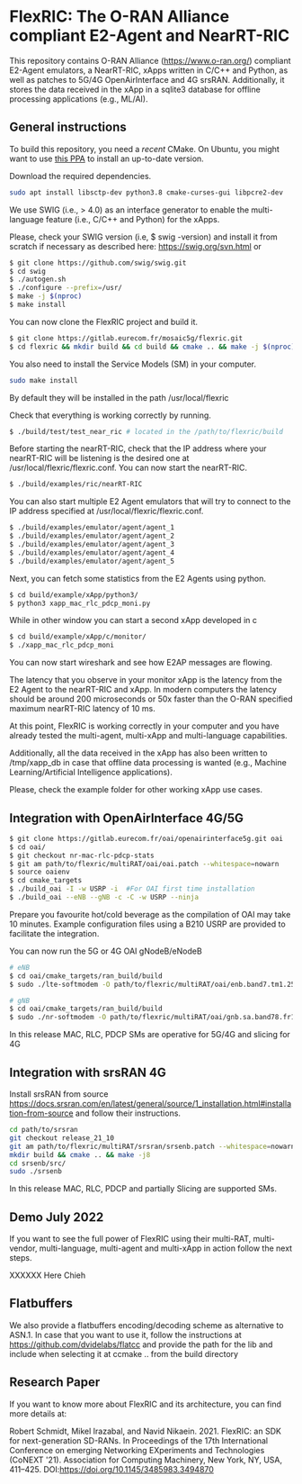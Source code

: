 # FlexRIC: The O-RAN Alliance compliant E2-Agent and NearRT-RIC 

This repository contains O-RAN Alliance (https://www.o-ran.org/) compliant E2-Agent emulators, a NearRT-RIC, xApps written in C/C++ and Python, as well as patches to 5G/4G OpenAirInterface and 4G srsRAN. Additionally, it stores the data received in the xApp in a sqlite3 database for offline processing applications (e.g., ML/AI). 


## General instructions

To build this repository, you need a *recent* CMake. On Ubuntu, you might want
to use [this PPA](https://apt.kitware.com/) to install an up-to-date version.

Download the required dependencies. 

```bash
sudo apt install libsctp-dev python3.8 cmake-curses-gui libpcre2-dev 
```

We use SWIG (i.e., > 4.0) as an interface generator to enable the multi-language feature (i.e., C/C++ and Python) for the xApps.

Please, check your SWIG version (i.e, $ swig -version) and install it from scratch if necessary as described here: https://swig.org/svn.html 
or
```bash
$ git clone https://github.com/swig/swig.git
$ cd swig
$ ./autogen.sh
$ ./configure --prefix=/usr/
$ make -j $(nproc)
$ make install
```

You can now clone the FlexRIC project and build it. 

```bash
$ git clone https://gitlab.eurecom.fr/mosaic5g/flexric.git 
$ cd flexric && mkdir build && cd build && cmake .. && make -j $(nproc)
```

You also need to install the Service Models (SM) in your computer.

```bash
sudo make install
```

By default they will be installed in the path /usr/local/flexric

Check that everything is working correctly by running. 

```bash
$ ./build/test/test_near_ric # located in the /path/to/flexric/build
```

Before starting the nearRT-RIC, check that the IP address where your nearRT-RIC will be listening is the desired one at /usr/local/flexric/flexric.conf. You can now start the nearRT-RIC. 

```bash
$ ./build/examples/ric/nearRT-RIC
```

You can also start multiple E2 Agent emulators that will try to connect to the IP address specified at /usr/local/flexric/flexric.conf.

```bash
$ ./build/examples/emulator/agent/agent_1
$ ./build/examples/emulator/agent/agent_2
$ ./build/examples/emulator/agent/agent_3
$ ./build/examples/emulator/agent/agent_4
$ ./build/examples/emulator/agent/agent_5
```

Next, you can fetch some statistics from the E2 Agents using python. 

```bash
$ cd build/example/xApp/python3/
$ python3 xapp_mac_rlc_pdcp_moni.py
```

While in other window you can start a second xApp developed in c

```bash
$ cd build/example/xApp/c/monitor/
$ ./xapp_mac_rlc_pdcp_moni
```

You can now start wireshark and see how E2AP messages are flowing.

The latency that you observe in your monitor xApp is the latency from the E2 Agent to the nearRT-RIC and xApp. In modern computers the latency should be around 200 microseconds or 50x faster than the O-RAN specified maximum nearRT-RIC latency of 10 ms.

At this point, FlexRIC is working correctly in your computer and you have already tested the multi-agent, multi-xApp and multi-language capabilities. 

Additionally, all the data received in the xApp has also been written to /tmp/xapp_db in case that offline data processing is wanted (e.g., Machine Learning/Artificial Intelligence applications).

Please, check the example folder for other working xApp use cases.

## Integration with OpenAirInterface 4G/5G

```bash
$ git clone https://gitlab.eurecom.fr/oai/openairinterface5g.git oai
$ cd oai/
$ git checkout nr-mac-rlc-pdcp-stats
$ git am path/to/flexric/multiRAT/oai/oai.patch --whitespace=nowarn
$ source oaienv
$ cd cmake_targets
$ ./build_oai -I -w USRP -i  #For OAI first time installation
$ ./build_oai --eNB --gNB -c -C -w USRP --ninja
```

Prepare you favourite hot/cold beverage as the compilation of OAI may take 10 minutes. 
Example configuration files using a B210 USRP are provided to facilitate the integration.

You can now run the 5G or 4G OAI gNodeB/eNodeB
```bash
# eNB
$ cd oai/cmake_targets/ran_build/build
$ sudo ./lte-softmodem -O path/to/flexric/multiRAT/oai/enb.band7.tm1.25PRB.usrpb210.replay.conf

# gNB
$ cd oai/cmake_targets/ran_build/build
$ sudo ./nr-softmodem -O path/to/flexric/multiRAT/oai/gnb.sa.band78.fr1.106PRB.usrpb210.conf --sa -E --continuous-tx
```

In this release MAC, RLC, PDCP SMs are operative for 5G/4G and slicing for 4G 

## Integration with srsRAN 4G

Install srsRAN from source <https://docs.srsran.com/en/latest/general/source/1_installation.html#installation-from-source> and follow their instructions.


```bash
cd path/to/srsran
git checkout release_21_10
git am path/to/flexric/multiRAT/srsran/srsenb.patch --whitespace=nowarn
mkdir build && cmake .. && make -j8 
cd srsenb/src/
sudo ./srsenb
```

In this release MAC, RLC, PDCP and partially Slicing are supported SMs.


## Demo July 2022

If you want to see the full power of FlexRIC using their multi-RAT, multi-vendor, multi-language, multi-agent and multi-xApp in action follow the next steps.


XXXXXX Here Chieh


## Flatbuffers 
We also provide a flatbuffers encoding/decoding scheme as alternative to ASN.1. In case that you want to use it,
follow the instructions at https://github.com/dvidelabs/flatcc and provide the path for the lib and include when
selecting it at ccmake .. from the build directory 

## Research Paper
If you want to know more about FlexRIC and its architecture, you can find more details at:

Robert Schmidt, Mikel Irazabal, and Navid Nikaein. 2021. FlexRIC: an SDK for next-generation SD-RANs. In Proceedings of the 17th International Conference on emerging Networking EXperiments and Technologies (CoNEXT '21). Association for Computing Machinery, New York, NY, USA, 411–425. DOI:https://doi.org/10.1145/3485983.3494870


